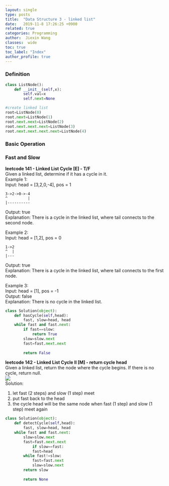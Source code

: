 ```yaml
---
layout: single
type: posts
title:  "Data Structure 3 - linked list"
date:   2019-11-8 17:26:25 +0900
related: true
categories: Programming
author:  Jiexin Wang
classes:  wide
toc: true
toc_label: "Index"
author_profile: true
---
```


### Definition

```python
class ListNode():
    def __init__(self,x):
        self.val=x
        self.next=None

#create linked list
root=ListNode(0)
root.next=ListNode(1)
root.next.next=ListNode(2)
root.next.next.next=ListNode(3)
root.next.next.next.next=ListNode(4)
```   

### Basic Operation


### Fast and Slow  

**leetcode 141 - Linked List Cycle [E] - T/F**  
Given a linked list, determine if it has a cycle in it.  
Example 1:  
Input: head = [3,2,0,-4], pos = 1  

    3->2->0->-4
    ^         |
    |----------
  	   
Output: true  
Explanation: There is a cycle in the linked list, where tail connects to the second node.  

Example 2:  
Input: head = [1,2], pos = 0  

    1->2
    ^  |
    |---
          
Output: true  
Explanation: There is a cycle in the linked list, where tail connects to the first node.  

Example 3:  
Input: head = [1], pos = -1  
Output: false  
Explanation: There is no cycle in the linked list.  

```python
class Solution(object):
    def hasCycle(self,head):
        fast, slow=head, head
	while fast and fast.next:
	    if fast==slow:
	    	return True
	    slow=slow.next
	    fast=fast.next.next
          
        return False
```

**leetcode 142 - Linked List Cycle II [M] - return cycle head**  
Given a linked list, return the node where the cycle begins. If there is no cycle, return null.  
![](https://ha5ha6.github.io/judy_blog/assets/images/142.png)  
Solution:  
1. let fast (2 steps) and slow (1 step) meet  
2. put fast back to the head   
3. the cycle head will be the same node when fast (1 step) and slow (1 step) meet again  

```python
class Solution(object):
    def detectCycle(self,head):
        fast, slow=head, head
	while fast and fast.next:
	    slow=slow.next
	    fast=fast.next.next
            if slow==fast:
	    	fast=head
		while fast!=slow:
		    fast=fast.next
		    slow=slow.next
		return slow
		
        return None
```

